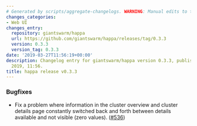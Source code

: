 ```yaml
---
# Generated by scripts/aggregate-changelogs. WARNING: Manual edits to this files will be overwritten.
changes_categories:
- Web UI
changes_entry:
  repository: giantswarm/happa
  url: https://github.com/giantswarm/happa/releases/tag/0.3.3
  version: 0.3.3
  version_tag: 0.3.3
date: '2019-03-27T11:56:19+00:00'
description: Changelog entry for giantswarm/happa version 0.3.3, published on 27 March
  2019, 11:56.
title: happa release v0.3.3
---
```


### Bugfixes

- Fix a problem where information in the cluster overview and cluster details page constantly switched back and forth between details available and not visible (zero values). ([#536](https://github.com/giantswarm/happa/pull/536))
